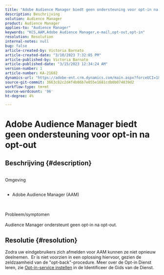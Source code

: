 ```yaml
---
title: "Adobe Audience Manager biedt geen ondersteuning voor opt-in na opt-out"
description: Beschrijving
solution: Audience Manager
product: Audience Manager
applies-to: "Audience Manager"
keywords: "KCS,AAM,Adobe Audience Manager,e-mail,opt-out,opt-in"
resolution: Resolution
internal-notes: null
bug: false
article-created-by: Victoria Barnato
article-created-date: "3/10/2023 7:32:05 PM"
article-published-by: Victoria Barnato
article-published-date: "3/15/2023 12:34:24 AM"
version-number: 1
article-number: KA-21682
dynamics-url: "https://adobe-ent.crm.dynamics.com/main.aspx?forceUCI=1&pagetype=entityrecord&etn=knowledgearticle&id=98eb3a3a-7abf-ed11-83ff-6045bd006b3d"
source-git-commit: 3663c82c2d4f4b06b7e055e1681cdb0b074039d2
workflow-type: tm+mt
source-wordcount: '96'
ht-degree: 4%

---
```


# Adobe Audience Manager biedt geen ondersteuning voor opt-in na opt-out

## Beschrijving {#description}

<br>Omgeving<br><br>
- Adobe Audience Manager (AAM)

<br><br>Probleem/symptomen<br><br>
Audience Manager ondersteunt geen opt-in na opt-out.


## Resolutie {#resolution}


Zodra uw eindgebruikers zich afmelden voor AAM kunnen ze niet opnieuw deelnemen.  Er is niet voorzien in een oplossing hiervoor, gezien de zeldzaamheid van de &quot;opt-back&quot;-procedure. Meer over de Opt-in Dienst leren, zie [Opt-in-service instellen](https://experienceleague.adobe.com/docs/id-service/using/implementation/opt-in-service/getting-started.html) in de Identificeer de Gids van de Dienst.
